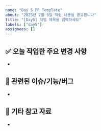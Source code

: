 ```yaml
---
name: "Day 5 PR Template"
about: "2025년 7월 5일 작업 내용을 공유합니다"
title: "[Day5] 작업 제목을 입력하세요"
labels: ["day5"]
assignees: []
---
```


## ✅ 오늘 작업한 주요 변경 사항
- 

## 📌 관련된 이슈/기능/버그
- 

## 📎 기타 참고 자료
- 
